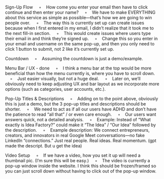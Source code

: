 Sign-Up Flow
    ◦    How come you enter your email then have to click continue and then enter your name?
    ◦    We have to make EVERYTHING about this service as simple as possible—that’s how we are going to win people over.
    ◦    The way this is currently set up can create issues because when I first entered in my email, I didn’t realize that it took me to the next fill-in section.
    ◦    This would create issues where users type their email in and think they’re signed up.
    ◦    Change this so you enter in your email and username on the same pop-up, and then you only need to click 1 button to submit, not 2 like it’s currently set up.

Countdown
    ◦    Assuming the countdown is just a demo/example.

Menu Bar / UX - done
    ◦    I think a menu bar at the top would be more beneficial than how the menu currently is, where you have to scroll down.
    ◦    Just easier visually, but not a huge deal.
    ◦    Later on, we’ll obviously need to keep adjusting UX and bar layout as we incorporate more options (such as categories, user accounts, etc.).

Pop-Up Titles & Descriptions
    ◦    Adding on to the point above, obviously this is just a demo, but the 3 pop-up titles and descriptions should be shorter.
    ◦    We need to act as if all our users have ADHD and don’t have the patience to read “all that” / or even care enough.
    ◦    Our users want answers quick, not a detailed analysis.
    ◦    Example: Instead of “What exactly is Idea Factory?” could make it “The Idea” / “Our Idea” followed by the description.
    ◦    Example description: We connect entrepreneurs, creators, and innovators in real Google Meet conversations—no fake LinkedIn “connections.” Just real people. Real ideas. Real momentum. (gpt made the descript. But u get the idea)

Video Setup
    ◦    If we have a video, how you set it up will need a thumbnail pic. (I’m sure this will be easy.)
    ◦    The video is currently a pop-up window inside the website. I think this should be frozen/framed so you can just scroll down without having to click out of the pop-up window.